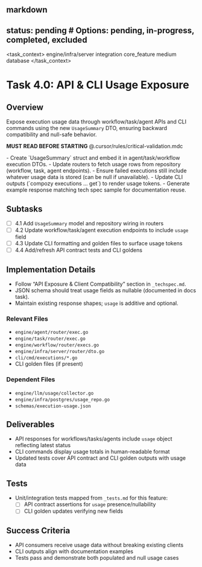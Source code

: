 ## markdown

## status: pending # Options: pending, in-progress, completed, excluded

<task_context>
<domain>engine/infra/server</domain>
<type>integration</type>
<scope>core_feature</scope>
<complexity>medium</complexity>
<dependencies>database</dependencies>
</task_context>

# Task 4.0: API & CLI Usage Exposure

## Overview

Expose execution usage data through workflow/task/agent APIs and CLI commands using the new `UsageSummary` DTO, ensuring backward compatibility and null-safe behavior.

<critical>**MUST READ BEFORE STARTING** @.cursor/rules/critical-validation.mdc</critical>

<requirements>
- Create `UsageSummary` struct and embed it in agent/task/workflow execution DTOs.
- Update routers to fetch usage rows from repository (workflow, task, agent endpoints).
- Ensure failed executions still include whatever usage data is stored (can be null if unavailable).
- Update CLI outputs (`compozy executions ... get`) to render usage tokens.
- Generate example response matching tech spec sample for documentation reuse.
</requirements>

## Subtasks

- [ ] 4.1 Add `UsageSummary` model and repository wiring in routers
- [ ] 4.2 Update workflow/task/agent execution endpoints to include `usage` field
- [ ] 4.3 Update CLI formatting and golden files to surface usage tokens
- [ ] 4.4 Add/refresh API contract tests and CLI goldens

## Implementation Details

- Follow “API Exposure & Client Compatibility” section in `_techspec.md`.
- JSON schema should treat usage fields as nullable (documented in docs task).
- Maintain existing response shapes; `usage` is additive and optional.

### Relevant Files

- `engine/agent/router/exec.go`
- `engine/task/router/exec.go`
- `engine/workflow/router/execs.go`
- `engine/infra/server/router/dto.go`
- `cli/cmd/executions/*.go`
- CLI golden files (if present)

### Dependent Files

- `engine/llm/usage/collector.go`
- `engine/infra/postgres/usage_repo.go`
- `schemas/execution-usage.json`

## Deliverables

- API responses for workflows/tasks/agents include `usage` object reflecting latest status
- CLI commands display usage totals in human-readable format
- Updated tests cover API contract and CLI golden outputs with usage data

## Tests

- Unit/integration tests mapped from `_tests.md` for this feature:
  - [ ] API contract assertions for `usage` presence/nullability
  - [ ] CLI golden updates verifying new fields

## Success Criteria

- API consumers receive usage data without breaking existing clients
- CLI outputs align with documentation examples
- Tests pass and demonstrate both populated and null usage cases
